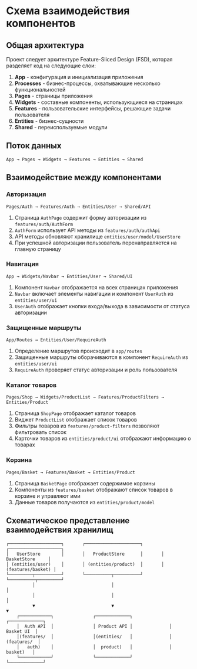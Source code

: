 # Схема взаимодействия компонентов

## Общая архитектура

Проект следует архитектуре Feature-Sliced Design (FSD), которая разделяет код на следующие слои:

1. **App** - конфигурация и инициализация приложения
2. **Processes** - бизнес-процессы, охватывающие несколько функциональностей
3. **Pages** - страницы приложения
4. **Widgets** - составные компоненты, использующиеся на страницах
5. **Features** - пользовательские интерфейсы, решающие задачи пользователя
6. **Entities** - бизнес-сущности
7. **Shared** - переиспользуемые модули

## Поток данных

```
App → Pages → Widgets → Features → Entities → Shared
```

## Взаимодействие между компонентами

### Авторизация

```
Pages/Auth → Features/Auth → Entities/User → Shared/API
```

1. Страница `AuthPage` содержит форму авторизации из `features/auth/AuthForm`
2. `AuthForm` использует API методы из `features/auth/authApi`
3. API методы обновляют хранилище `entities/user/model/UserStore`
4. При успешной авторизации пользователь перенаправляется на главную страницу

### Навигация

```
App → Widgets/Navbar → Entities/User → Shared/UI
```

1. Компонент `Navbar` отображается на всех страницах приложения
2. `Navbar` включает элементы навигации и компонент `UserAuth` из `entities/user/ui`
3. `UserAuth` отображает кнопки входа/выхода в зависимости от статуса авторизации

### Защищенные маршруты

```
App/Routes → Entities/User/RequireAuth
```

1. Определение маршрутов происходит в `app/routes`
2. Защищенные маршруты оборачиваются в компонент `RequireAuth` из `entities/user/ui`
3. `RequireAuth` проверяет статус авторизации и роль пользователя

### Каталог товаров

```
Pages/Shop → Widgets/ProductList → Features/ProductFilters → Entities/Product
```

1. Страница `ShopPage` отображает каталог товаров
2. Виджет `ProductList` отображает список товаров
3. Фильтры товаров из `features/product-filters` позволяют фильтровать список
4. Карточки товаров из `entities/product/ui` отображают информацию о товарах

### Корзина

```
Pages/Basket → Features/Basket → Entities/Product
```

1. Страница `BasketPage` отображает содержимое корзины
2. Компоненты из `features/basket` отображают список товаров в корзине и управляют ими
3. Данные товаров получаются из `entities/product/model`

## Схематическое представление взаимодействия хранилищ

```
┌────────────────────┐       ┌─────────────────────┐       ┌────────────────────┐
│   UserStore        │       │   ProductStore      │       │    BasketStore     │
│ (entities/user)    │       │ (entities/product)  │       │  (features/basket) │
└─────────┬──────────┘       └──────────┬──────────┘       └──────────┬─────────┘
          │                             │                             │
          │                             │                             │
          ▼                             ▼                             ▼
    ┌────────────┐               ┌─────────────┐              ┌─────────────┐
    │  Auth API  │               │ Product API │              │  Basket UI  │
    │(features/  │               │(entities/   │              │ (features/  │
    │   auth)    │               │  product)   │              │   basket)   │
    └────────────┘               └─────────────┘              └─────────────┘
``` 